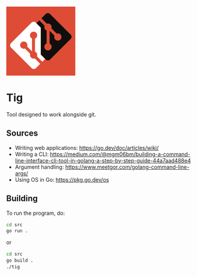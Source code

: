 ![Tig Logo](./logo.svg)
# Tig
Tool designed to work alongside git.

## Sources
- Writing web applications: https://go.dev/doc/articles/wiki/
- Writing a CLI: https://medium.com/@mgm06bm/building-a-command-line-interface-cli-tool-in-golang-a-step-by-step-guide-44a7aad488e4
- Argument handling: https://www.meetgor.com/golang-command-line-args/
- Using OS in Go: https://pkg.go.dev/os

## Building
To run the program, do:
```sh
cd src
go run .
```
or
```sh
cd src
go build .
./tig
```
